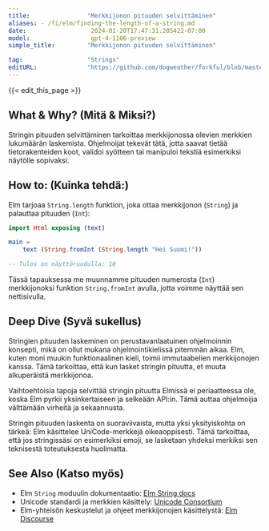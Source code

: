 ```yaml
---
title:                "Merkkijonon pituuden selvittäminen"
aliases: - /fi/elm/finding-the-length-of-a-string.md
date:                  2024-01-20T17:47:31.205422-07:00
model:                 gpt-4-1106-preview
simple_title:         "Merkkijonon pituuden selvittäminen"

tag:                  "Strings"
editURL:              "https://github.com/dogweather/forkful/blob/master/content/fi/elm/finding-the-length-of-a-string.md"
---
```


{{< edit_this_page >}}

## What & Why? (Mitä & Miksi?)
Stringin pituuden selvittäminen tarkoittaa merkkijonossa olevien merkkien lukumäärän laskemista. Ohjelmoijat tekevät tätä, jotta saavat tietää tietorakenteiden koot, validoi syötteen tai manipuloi tekstiä esimerkiksi näytölle sopivaksi.

## How to: (Kuinka tehdä:)
Elm tarjoaa `String.length` funktion, joka ottaa merkkijonon (`String`) ja palauttaa pituuden (`Int`):

```Elm
import Html exposing (text)

main =
    text (String.fromInt (String.length "Hei Suomi!"))

-- Tulos on näyttöruudulla: 10
```

Tässä tapauksessa me muunnamme pituuden numerosta (`Int`) merkkijonoksi funktion `String.fromInt` avulla, jotta voimme näyttää sen nettisivulla.

## Deep Dive (Syvä sukellus)
Stringien pituuden laskeminen on perustavanlaatuinen ohjelmoinnin konsepti, mikä on ollut mukana ohjelmointikielissä pitemmän aikaa. Elm, kuten moni muukin funktionaalinen kieli, toimii immutaabelien merkkijonojen kanssa. Tämä tarkoittaa, että kun lasket stringin pituutta, et muuta alkuperäistä merkkijonoa.

Vaihtoehtoisia tapoja selvittää stringin pituutta Elmissä ei periaatteessa ole, koska Elm pyrkii yksinkertaiseen ja selkeään API:in. Tämä auttaa ohjelmoijia välttämään virheitä ja sekaannusta.

Stringin pituuden laskenta on suoraviivaista, mutta yksi yksityiskohta on tärkeä: Elm käsittelee UniCode-merkkejä oikeaoppisesti. Tämä tarkoittaa, että jos stringissäsi on esimerkiksi emoji, se lasketaan yhdeksi merkiksi sen teknisestä toteutuksesta huolimatta.

## See Also (Katso myös)
- Elm `String` moduulin dokumentaatio: [Elm String docs](http://package.elm-lang.org/packages/elm/core/latest/String)
- Unicode standardi ja merkkien käsittely: [Unicode Consortium](https://home.unicode.org/)
- Elm-yhteisön keskustelut ja ohjeet merkkijonojen käsittelystä: [Elm Discourse](https://discourse.elm-lang.org/)

